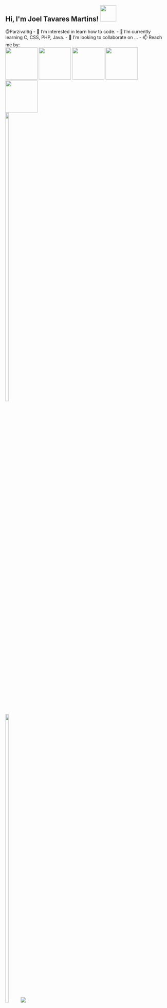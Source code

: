 <h2> Hi, I'm Joel Tavares Martins! <img src="https://media1.giphy.com/media/fXnKP8CfISrfaILSBJ/giphy.gif" width="50"></h2>
@Parzival6g
- 👀 I’m interested in learn how to code.
- 🌱 I’m currently learning C, CSS, PHP, Java.
- 💞️ I’m looking to collaborate on ...
- 📫 Reach me by:<br>
	<div style="display:inline-block;" >
	      <a href="https://www.instagram.com/joeltm05/"><img style="width:100px;" src="https://cdn4.iconfinder.com/data/icons/picons-social/57/38-instagram-2-256.png"></a>
	      <a href="https://www.facebook.com/joel.martins.948011"><img style="width:100px;" src="https://cdn3.iconfinder.com/data/icons/social-media-black-white-2/512/BW_Facebook_glyph_svg-256.png"></a>
	      <a href="https://twitter.com/JoelTM11"><img style="width:100px;" src="https://cdn4.iconfinder.com/data/icons/miu-black-social-2/60/twitter-256.png"></a>
	      <a href="https://www.linkedin.com/in/joel-martins-843bbb14a/"><img style="width:100px;" src="https://cdn2.iconfinder.com/data/icons/social-media-solid-2/32/Linkedln-256.png"></a>
	      <a href="mailto:joeltavaresmartins10@gmail.com"><img style="width:100px;" src="https://cdn0.iconfinder.com/data/icons/picons-social/57/67-gmail-256.png"></a><br>
	</div>
	<div style="display:inline-block;">
		<img width="48%" src="https://github-readme-stats.vercel.app/api?username=Parzival6g&show_icons=true&theme=tokyonight" />
		<img width="48%" src="https://github-readme-streak-stats.herokuapp.com/?user=Parzival6g&theme=tokyonight" />  
	</div>
	<img src="https://img.shields.io/twitter/follow/JoelTM11?label=Twitter&logo=twitter&style=for-the-badge&color=blue" href="https://twitter.com/JoelTM11" />
<center><p>💪One day or Day 1. U decide💪</p></center>

<!---
Parzival6g/Parzival6g is a ✨ special ✨ repository because its `README.md` (this file) appears on your GitHub profile.
You can click the Preview link to take a look at your changes.
--->
